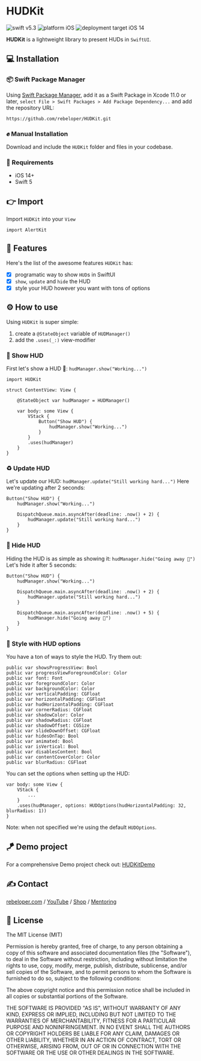 # HUDKit

![swift v5.3](https://img.shields.io/badge/swift-v5.3-orange.svg)
![platform iOS](https://img.shields.io/badge/platform-iOS-blue.svg)
![deployment target iOS 14](https://img.shields.io/badge/deployment%20target-iOS%2014-blueviolet)

**HUDKit** is a lightweight library to present HUDs in `SwiftUI`.

## 💻 Installation
### 📦 Swift Package Manager
Using <a href="https://swift.org/package-manager/" rel="nofollow">Swift Package Manager</a>, add it as a Swift Package in Xcode 11.0 or later, `select File > Swift Packages > Add Package Dependency...` and add the repository URL:
```
https://github.com/rebeloper/HUDKit.git
```
### ✊ Manual Installation
Download and include the `HUDKit` folder and files in your codebase.

### 📲 Requirements
- iOS 14+
- Swift 5

## 👉 Import

Import `HUDKit` into your `View`

```
import AlertKit
```

## 🧳 Features

Here's the list of the awesome features `HUDKit` has:
- [X] programatic way to show `HUD`s in SwiftUI
- [X] `show`, `update` and `hide` the HUD
- [X] style your HUD however you want with tons of options

## ⚙️ How to use

Using `HUDKit` is super simple:

1. create a `@StateObject` variable of `HUDManager()`
2. add the `.uses(_:)` view-modifier

### 🔻 Show HUD

First let's show a HUD 🤩: `hudManager.show("Working...")`

```
import HUDKit

struct ContentView: View {
    
    @StateObject var hudManager = HUDManager()
    
    var body: some View {
        VStack {
            Button("Show HUD") {
                hudManager.show("Working...")
            }
        }
        .uses(hudManager)
    }
}
```

### ♻️ Update HUD

Let's update our HUD: `hudManager.update("Still working hard...")`
Here we're updating after 2 seconds:

```
Button("Show HUD") {
    hudManager.show("Working...")
    
    DispatchQueue.main.asyncAfter(deadline: .now() + 2) {
        hudManager.update("Still working hard...")
    }
}
```

### 🔺 Hide HUD

Hiding the HUD is as simple as showing it: `hudManager.hide("Going away 👋")`
Let's hide it after 5 seconds:

```
Button("Show HUD") {
    hudManager.show("Working...")
    
    DispatchQueue.main.asyncAfter(deadline: .now() + 2) {
        hudManager.update("Still working hard...")
    }
    
    DispatchQueue.main.asyncAfter(deadline: .now() + 5) {
        hudManager.hide("Going away 👋")
    }
}
```

### 🎨 Style with HUD options

You have a ton of ways to style the HUD. Try them out:

```
public var showsProgressView: Bool
public var progressViewForegroundColor: Color
public var font: Font
public var foregroundColor: Color
public var backgroundColor: Color
public var verticalPadding: CGFloat
public var horizontalPadding: CGFloat
public var hudHorizontalPadding: CGFloat
public var cornerRadius: CGFloat
public var shadowColor: Color
public var shadowRadius: CGFloat
public var shadowOffset: CGSize
public var slideDownOffset: CGFloat
public var hidesOnTap: Bool
public var animated: Bool
public var isVertical: Bool
public var disablesContent: Bool
public var contentCoverColor: Color
public var blurRadius: CGFloat
```

You can set the options when setting up the HUD:

```
var body: some View {
    VStack {
        ...
    }
    .uses(hudManager, options: HUDOptions(hudHorizontalPadding: 32, blurRadius: 1))
}
```
Note: when not specified we're using the default `HUDOptions`.

## 🪁 Demo project

For a comprehensive Demo project check out: 
<a href="https://github.com/rebeloper/HUDKitDemo">HUDKitDemo</a>

## ✍️ Contact

<a href="https://rebeloper.com/">rebeloper.com</a> / 
<a href="https://www.youtube.com/rebeloper/">YouTube</a> / 
<a href="https://store.rebeloper.com/">Shop</a> / 
<a href="https://rebeloper.com/mentoring">Mentoring</a>

## 📃 License

The MIT License (MIT)

Permission is hereby granted, free of charge, to any person obtaining a copy of this software and associated documentation files (the "Software"), to deal in the Software without restriction, including without limitation the rights to use, copy, modify, merge, publish, distribute, sublicense, and/or sell copies of the Software, and to permit persons to whom the Software is furnished to do so, subject to the following conditions:

The above copyright notice and this permission notice shall be included in all copies or substantial portions of the Software.

THE SOFTWARE IS PROVIDED "AS IS", WITHOUT WARRANTY OF ANY KIND, EXPRESS OR IMPLIED, INCLUDING BUT NOT LIMITED TO THE WARRANTIES OF MERCHANTABILITY, FITNESS FOR A PARTICULAR PURPOSE AND NONINFRINGEMENT. IN NO EVENT SHALL THE AUTHORS OR COPYRIGHT HOLDERS BE LIABLE FOR ANY CLAIM, DAMAGES OR OTHER LIABILITY, WHETHER IN AN ACTION OF CONTRACT, TORT OR OTHERWISE, ARISING FROM, OUT OF OR IN CONNECTION WITH THE SOFTWARE OR THE USE OR OTHER DEALINGS IN THE SOFTWARE.



